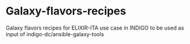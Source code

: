 # Galaxy-flavors-recipes
Galaxy flavors recipes for ELIXIR-ITA use case in INDIGO to be used as input of indigo-dc/ansible-galaxy-tools
